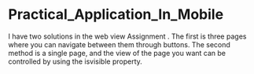 # Practical_Application_In_Mobile

I have two solutions in the web view Assignment . The first is three pages where you can navigate between them through buttons. The second method is a single page, and the view of the page you want can be controlled by using the isvisible property.
